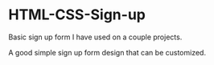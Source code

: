 # HTML-CSS-Sign-up
Basic sign up form I have used on a couple projects.

A good simple sign up form design that can be customized.
